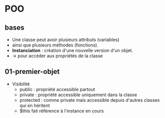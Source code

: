 # POO

## bases

* Une classe peut avoir plusieurs attributs (variables)
* ainsi que plusieurs méthodes (fonctions).
* **Instanciation** : création d'une nouvelle version d'un objet.
* -> pour accéder aux propriétés de la classe

## 01-premier-objet

* Visibilité
    * public : propriété accessible partout
    * private : propriété accessible uniquement dans la classe
    * protected : comme private mais accessible depuis d'autres classes qui en héritent
    * $this fait référence à l'instance en cours